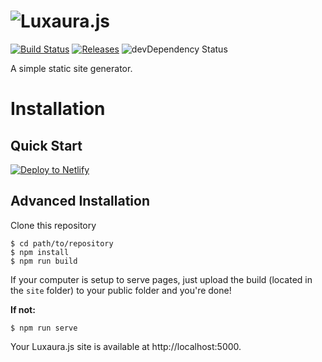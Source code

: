 # ![Luxaura.js](https://luxaura.js.org/assets/luxaura.png "Luxaura.js")

[![Build Status](https://travis-ci.org/TristianK3604/Luxaura.js.svg?branch=master)](https://travis-ci.org/TristianK3604/Luxaura.js) [![Releases](https://img.shields.io/github/release/TristianK3604/Luxaura.js/all.svg)](https://github.com/TristianK3604/Luxaura.js/releases) ![devDependency Status](https://img.shields.io/david/dev/TristianK3604/Luxaura.js.svg)

A simple static site generator.

# Installation

## Quick Start

[![Deploy to Netlify](https://www.netlify.com/img/deploy/button.svg)](https://app.netlify.com/start/deploy?repository=https://github.com/TristianK3604/Luxaura.js-starter)

## Advanced Installation

Clone this repository

````shell
$ cd path/to/repository
$ npm install
$ npm run build
````

If your computer is setup to serve pages, just upload the build (located in the `site` folder) to your public folder and you're done!

**If not:**

````shell
$ npm run serve
````
Your Luxaura.js site is available at http://localhost:5000.
